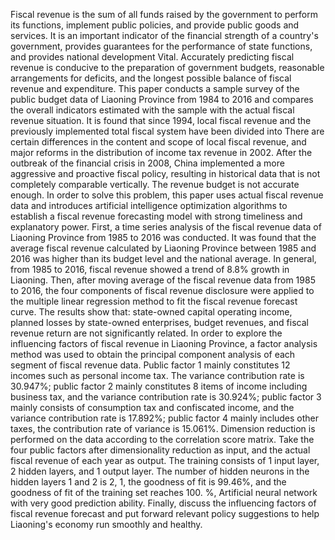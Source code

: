 Fiscal revenue is the sum of all funds raised by the government to perform its functions, implement public policies, and provide public goods and services. It is an important indicator of the financial strength of a country's government, provides guarantees for the performance of state functions, and provides national development Vital. Accurately predicting fiscal revenue is conducive to the preparation of government budgets, reasonable arrangements for deficits, and the longest possible balance of fiscal revenue and expenditure. This paper conducts a sample survey of the public budget data of Liaoning Province from 1984 to 2016 and compares the overall indicators estimated with the sample with the actual fiscal revenue situation. It is found that since 1994, local fiscal revenue and the previously implemented total fiscal system have been divided into There are certain differences in the content and scope of local fiscal revenue, and major reforms in the distribution of income tax revenue in 2002. After the outbreak of the financial crisis in 2008, China implemented a more aggressive and proactive fiscal policy, resulting in historical data that is not completely comparable vertically. The revenue budget is not accurate enough. In order to solve this problem, this paper uses actual fiscal revenue data and introduces artificial intelligence optimization algorithms to establish a fiscal revenue forecasting model with strong timeliness and explanatory power. First, a time series analysis of the fiscal revenue data of Liaoning Province from 1985 to 2016 was conducted. It was found that the average fiscal revenue calculated by Liaoning Province between 1985 and 2016 was higher than its budget level and the national average. In general, from 1985 to 2016, fiscal revenue showed a trend of 8.8% growth in Liaoning. Then, after moving average of the fiscal revenue data from 1985 to 2016, the four components of fiscal revenue disclosure were applied to the multiple linear regression method to fit the fiscal revenue forecast curve. The results show that: state-owned capital operating income, planned losses by state-owned enterprises, budget revenues, and fiscal revenue return are not significantly related. In order to explore the influencing factors of fiscal revenue in Liaoning Province, a factor analysis method was used to obtain the principal component analysis of each segment of fiscal revenue data. Public factor 1 mainly constitutes 12 incomes such as personal income tax. The variance contribution rate is 30.947%; public factor 2 mainly constitutes 8 items of income including business tax, and the variance contribution rate is 30.924%; public factor 3 mainly consists of consumption tax and confiscated income, and the variance contribution rate is 17.892%; public factor 4 mainly includes other taxes, the contribution rate of variance is 15.061%. Dimension reduction is performed on the data according to the correlation score matrix. Take the four public factors after dimensionality reduction as input, and the actual fiscal revenue of each year as output. The training consists of 1 input layer, 2 hidden layers, and 1 output layer. The number of hidden neurons in the hidden layers 1 and 2 is 2, 1, the goodness of fit is 99.46%, and the goodness of fit of the training set reaches 100. %, Artificial neural network with very good prediction ability. Finally, discuss the influencing factors of fiscal revenue forecast and put forward relevant policy suggestions to help Liaoning's economy run smoothly and healthy.
